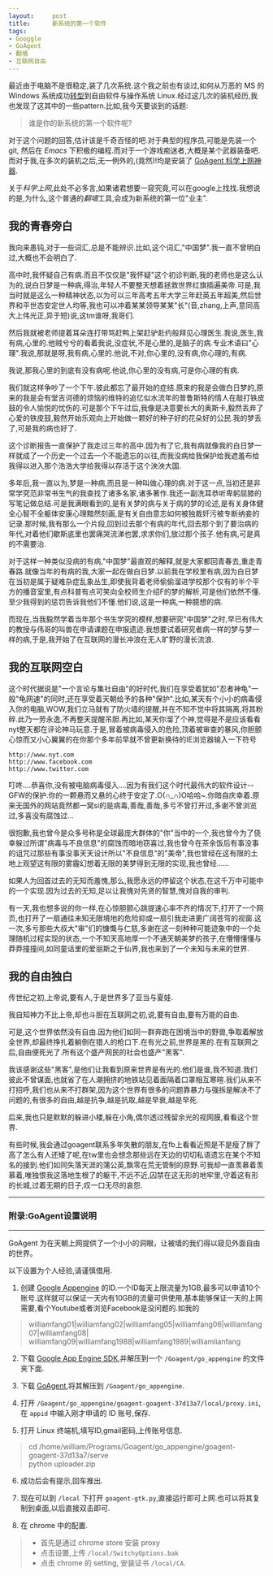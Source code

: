 ```yaml
---
layout:     post
title:      新系统的第一个软件
tags: 
- Googgle
- GoAgent
- 翻墙
- 互联网自由
---
```


最近由于电脑不是很稳定,装了几次系统.这个我之前也有谈过,如何从万恶的 MS 的 Windows 系统成功[转型](http://williamlfang.github.io/cn/2014/01/window-2-linux/)到自由软件与操作系统 Linux.经过这几次的装机经历,我也发现了这其中的一些pattern.比如,我今天要谈到的话题:
> 谁是你的新系统的第一个软件呢?

<!-- more -->

对于这个问题的回答,估计该是千奇百怪的吧.对于典型的程序员,可能是先装一个 git, 然后在 *Emacs* 下积极的编程.而对于一个游戏痴迷者,大概是某个武器装备吧.而对于我,在多次的装机之后,无一例外的,(竟然)!均是安装了 [GoAgent 科学上网神器](https://code.google.com/p/goagent/).

关于*科学上网*,此处不必多言,如果诸君想要一窥究竟,可以在google上找找.我想说的是,为什么,这个普通的*翻墙*工具,会成为新系统的第一位"业主".

## 我的青春旁白

我向来愚钝,对于一些词汇,总是不能辨识.比如,这个词汇,"中国梦".我一直不曾明白过,大概也不会明白了.

高中时,我怀疑自己有病.而且不仅仅是"我怀疑"这个初诊判断,我的老师也是这么认为的,说白日梦是一种病,得治,年轻人不要整天想着拯救世界红旗插遍美帝.可是,我当时就是这么一种精神状态,以为可以三年高考五年大学三年赶英五年超美,然后世界和平世态安定世人均等,我也可以冲着某某领导某某"长"(音,zhang,上声,意同高大上伟光正,异于短)说,这tm谁呀,我哥们.

然后我就被老师提着耳朵连打带骂赶鸭上架赶驴赴约般拜见心理医生.我说,医生,我有病,心里的.他贼兮兮的看着我说,没症状,不是心里的,是脑子的病.专业术语曰"心理".我说,那就是呀,我有病,心里的.他说,不对,你心里的,没有病,你心理的,有病.

我说,那我心里的到底有没有病呢.他说,你心里的没有病,可是你心理的有病.

我们就这样争吵了一个下午.彼此都忘了最开始的症结.原来的我是会做白日梦的,原来的我是会有堂吉诃德的烦恼的维特的追忆似水流年的普鲁斯特的情人在敲打铁皮鼓的令人愉悦的忧伤的.可是那个下午过后,我像是决意要长大的奥斯卡,毅然丢弃了心爱的铁皮鼓,毅然开始乐观向上开始做一颗好的种子好的花朵好的公民.我的梦丢了,可是我的病也好了.

这个诊断报告一直保护了我走过三年的高中.因为有了它,我有病就像我的白日梦一样就成了一个历史一个过去一个不能遗忘的以往,而我没病给我保护给我遮羞布给我得以进入那个浩浩大学给我得以存活于这个泱泱大国.

多年后,我一直以为,梦是一种病,而且是一种叫做心理的病.对于这一点,当初还是非常学究范非常书生气的我查找了诸多名家,诸多著作.我还一副洗耳恭听卑躬屈膝的写笔记做总结.可是我满眼看到的,是有关梦的病与关于病的梦的论述,是有关身体健全心智不全躯体安康心理黯然刻画,是有关自由意志如何被独裁奸污被专断纳妾的记录.那时候,我有那么一个片段,回到过去那个有病的年代,回去那个到了要治病的年代,对着他们歇斯底里也罢痛哭流涕也罢,求求你们,放过那个孩子.他有病,可是真的不需要治.

对于这样一种类似没病的有病,"中国梦"最直观的解释,就是大家都回青春去,重走青春路.就像当年的有病的我,大家一起在做白日梦.以前我在学校里有病,因为白日梦在当初是属于疑难杂症乱象丛生,即使我背着老师偷偷溜进学校那个仅有的半个平方的播音室里,有点科普有点可笑向全校师生介绍F的梦的解析,可是他们依然不懂.至少我得到的惩罚告诉我他们不懂.他们说,这是一种病,一种臆想的病.

而现在,当我毅然学着当年那个书生学究的模样,想要研究"中国梦"之时,早已有伟大的教授与伟哥的叫兽在申请课题在申报遗迹.我想要试着研究者病一样的梦与梦一样的病,于是,我开始了在互联网的漫长冲浪在无人旷野的漫长流浪.

## 我的互联网空白

这个时代据说是"一个言论与集社自由"的好时代,我们在享受着犹如"忍者神龟"一般"龟网速"的同时,还在享受着天朝给予的各种"保护".比如,某天有个小小的病毒侵入你的电脑,WOW,我们立马就有了防火墙的提醒,并在不知不觉中将其隔离,将其粉碎.此乃一劳永逸,不再整天提醒吊胆.再比如,某天你溜了个神,觉得是不是应该看看nyt整天都在评论神马玩意.于是,冒着被病毒侵入的危险,顶着被审查的暴风,你胆颤心惊而又小心翼翼的在你那个多年前早就不曾更新换待的IE浏览器输入一下符号

    http://www.nyt.com
    http://www.facebook.com
    http://www.twitter.com
    
叮咚....恭喜你,没有被电脑病毒侵入....因为有我们这个时代最伟大的软件设计--GFW的保护.你的一颗悬而又悬的心终于安定了.O(∩_∩)O哈哈~.你暗自庆幸着.原来无国外的网站竟然都一窝si的是病毒,善哉,善哉,多亏不曾打开过,多谢不曾浏览过,多喜没有腐蚀过...

很抱歉,我也曾今是众多号称是全球最庞大群体的"你"当中的一个,我也曾今为了侥幸躲过所谓"病毒与不良信息"的腐蚀而暗地窃喜过,我也曾今在茶余饭后有事没事的诅咒过那些有事没事天天设计所以"不良信息"的"美帝",我也曾经在这有限的土地上观望这有限的雾霾幻想着无限的美梦得到无限的实现,我也曾经......

如果人为回首过去的无知而羞愧,那么,我愿永远的停留这个状态,在这千万中可能中的一个实现.因为过去的无知,足以让我愧对先贤的智慧,愧对自我的审判.

有一天,我也想多说的你一样,在心惊胆颤心跳提速心率不齐的情况下,打开了一个网页,也打开了一扇通往未知无限境地的危险抑或一扇引我走进更广阔苍穹的视窗.这一次,多亏那些大叔大"审"们的慷慨与仁慈,多谢在这一刻种种可能迹象中的一个处理随机过程实现的状态,一个不知天高地厚一个不通天朝美梦的孩子,在懵懵懂懂与莽莽撞撞间,如同童话里的爱丽斯之于仙界,我也来到了一个未知与未来的世界.

## 我的自由独白

传世纪之初,上帝说,要有人,于是世界多了亚当与夏娃.

我自知神力不比上帝,却也斗胆在互联网之初,说,要有自由,要有万能的自由.

可是,这个世界依然没有自由.因为他们如同一群奔跑在困境当中的野兽,争取着解放全世界,却最终挣扎着躺倒在猎人的枪口下.在有光之前,世界是黑的.在有互联网之后,自由便死光了.所有这个盛产网民的社会也盛产"黑客".

我该感谢这些"黑客",是他们让我看到原来世界是有光的.他们是谁,我不知道.我们彼此不曾谋面,也就省了在人潮拥挤的地铁站见着面隔着口罩相互寒暄.我们从来不打招呼,我们也从来不打群架,因为这个世界有很多的问题靠暴力与强拆是解决不了问题的,有很多的自由,越是抗争,越是抗取,越是早衰,越是早死.

后来,我也只是默默的躲进小楼,躲在小角,偶尔透过残留余光的视网膜,看看这个世界.

有些时候,我会通过goagent联系多年失散的朋友,在fb上看看近照是不是瘦了胖了高了怎么有人还矮了呢,在tw里也会想念那些远在天边的切切私语遗忘在某个不知名的接到.他们如同失落天涯的蒲公英,飘零在荒无管制的原野.可我却一直羡慕着羡慕着,唯独恨我这落地生根了的躯干,不远不近,囚禁在这无形的地牢里,守着这有形的长城,过着无期的日子,叹一口无尽的哀怨.


----
### 附录:GoAgent设置说明
----
GoAgent 为在天朝上网提供了一个小小的洞眼，让被墙的我们得以窥见外面自由的世界。

以下设置为个人经验,请谨慎借用.

1. 创建 [Google Appengine](https://appengine.google.com/) 的ID.一个ID每天上限流量为1GB,最多可以申请10个账号.这样就可以保证一天内有10GB的流量可供使用,基本能够保证一天的上网需要,看个Youtube或者浏览Facebook是没问题的.如我的
> williamfang01|williamfang02|williamfang05|williamfang06|williamfang07|williamfang08|   
> williamfang09|williamfang1988|williamfang1989|williamlianfang

2. 下载 [Google App Engine SDK](https://developers.google.com/appengine/downloads?hl=zh-cn),并解压到一个 `/Goagent/go_appengine` 的文件夹下面.

3. 下载 [GoAgent](https://code.google.com/p/goagent/),将其解压到 `/Goagent/go_appengine`.

4. 打开 `/Goagent/go_appengine/goagent-goagent-37d13a7/local/proxy.ini`,在 `appid` 中输入刚才申请的 ID 账号,保存.

5. 打开 Linux 终端机,填写ID,gmail密码,上传账号信息.
> cd /home/william/Programs/Goagent/go_appengine/goagent-goagent-37d13a7/serve    <br>
> python uploader.zip

6. 成功后会有提示,回车推出.

7. 现在可以到 `/local` 下打开 `goagent-gtk.py`,直接运行即可上网.也可以将其复制到桌面,以后直接双击即可.

8. 在 chrome 中的配置.
>+ 首先是通过 chrome store 安装 proxy
>+ 点击设置,上传 `/local/SwitchyOptions.bak`
>+ 点击 chrome 的 setting, 安装证书 `/local/CA`.

















